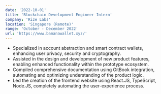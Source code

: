 ```yaml
---
date: '2022-10-01'
title: 'Blockchain Development Engineer Intern'
company: 'Rize Labs'
location: 'Singapore (Remote)'
range: 'October - December 2022'
url: 'https://www.bananawallet.xyz/'
---
```


- Specialized in account abstraction and smart contract wallets, enhancing user privacy, security and cryptography.
- Assisted in the design and development of new product features, enabling enhanced functionality within the prototype ecosystem.
- Compiled comprehensive documentation using GitBook integration, automating and optimizing understanding of the product logic.
- Led the creation of the frontend website using React.JS, TypeScript, Node.JS, completely automating the user-experience process.
